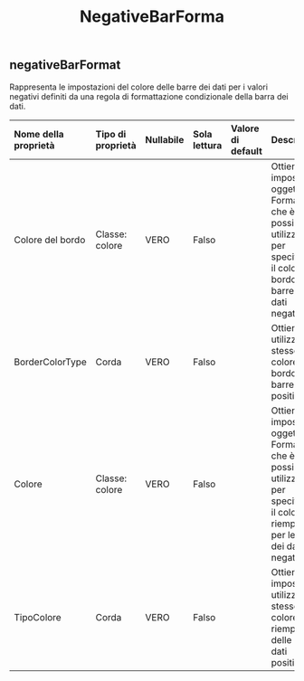 ﻿---
title: NegativeBarForma
second_title: Aspose.Cells Cloud Documen
type: docs
url: /it/specification/model/negativebarformat/
description: "Aspose.Cells Specifica del modello cloud: NegativeBarFormat. Gestisci facilmente Excel e altri fogli di calcolo con funzionalità come apertura, generazione, modifica, divisione, unione, confronto e conversione"
kwords: Excel, Office, Foglio di calcolo, Cloud REST API, NegativeBarFormat
weight: 50
---
## **negativeBarFormat**

 Rappresenta le impostazioni del colore delle barre dei dati per i valori negativi definiti da una regola di formattazione condizionale della barra dei dati.

| Nome della proprietà| Tipo di proprietà| Nullabile| Sola lettura| Valore di default| Descrizione|
|:- |:- |:- |:- |:- |:- |
| Colore del bordo| Classe: colore| VERO| Falso|| Ottiene o imposta un oggetto FormatColor che è possibile utilizzare per specificare il colore del bordo per le barre dei dati negative.|
| BorderColorType| Corda| VERO| Falso|| Ottiene se utilizzare lo stesso colore del bordo delle barre dati positive.|
| Colore| Classe: colore| VERO| Falso|| Ottiene o imposta un oggetto FormatColor che è possibile utilizzare per specificare il colore di riempimento per le barre dei dati negative.|
| TipoColore| Corda| VERO| Falso|| Ottiene o imposta se utilizzare lo stesso colore di riempimento delle barre dati positive.|

